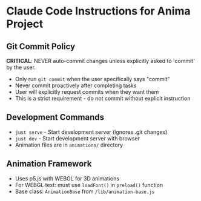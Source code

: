 # Claude Code Instructions for Anima Project

## Git Commit Policy
**CRITICAL**: NEVER auto-commit changes unless explicitly asked to 'commit' by the user.

- Only run `git commit` when the user specifically says "commit"
- Never commit proactively after completing tasks
- User will explicitly request commits when they want them
- This is a strict requirement - do not commit without explicit instruction

## Development Commands
- `just serve` - Start development server (ignores .git changes)
- `just dev` - Start development server with browser
- Animation files are in `animations/` directory

## Animation Framework
- Uses p5.js with WEBGL for 3D animations
- For WEBGL text: must use `loadFont()` in `preload()` function
- Base class: `AnimationBase` from `/lib/animation-base.js`